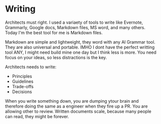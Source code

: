 # Writing

Architects must right. I used a variaety of tools to write like Evernote, Grammarly, Google docs, Markdown files, MS word, and many others. Today I'm the best tool for me is Markdown files.

Markdown are simple and lightweight, they word with any AI Grammar tool. They are also universal and portable. IMHO I dont have the perfect writting tool ANY, I might need build mine one day but I think less is more. You need focus on your ideas, so less distractions is the key.

Architects needs to write:
* Principles
* Guidelines
* Trade-offs
* Decisions

When you write something down, you are dumping ytour brain and therefore doing the same as a engineer when they fire up a PR. You are allowing other to review. Written documents scale, because many people can read, they might be forever. 
